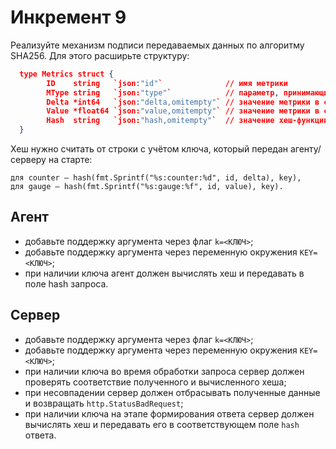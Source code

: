 # Инкремент 9
Реализуйте механизм подписи передаваемых данных по алгоритму SHA256.
Для этого расширьте структуру:
```json
  type Metrics struct {
        ID    string   `json:"id"`              // имя метрики
        MType string   `json:"type"`            // параметр, принимающий значение gauge или counter
        Delta *int64   `json:"delta,omitempty"` // значение метрики в случае передачи counter
        Value *float64 `json:"value,omitempty"` // значение метрики в случае передачи gauge
        Hash  string   `json:"hash,omitempty"`  // значение хеш-функции
  }
```

Хеш нужно считать от строки с учётом ключа, который передан агенту/серверу на старте:

    для counter — hash(fmt.Sprintf("%s:counter:%d", id, delta), key),
    для gauge — hash(fmt.Sprintf("%s:gauge:%f", id, value), key).

## Агент
- добавьте поддержку аргумента через флаг `k=<КЛЮЧ>`;
- добавьте поддержку аргумента через переменную окружения `KEY=<КЛЮЧ>`;
- при наличии ключа агент должен вычислять хеш и передавать в поле hash запроса.

## Сервер
- добавьте поддержку аргумента через флаг `k=<КЛЮЧ>`;
- добавьте поддержку аргумента через переменную окружения `KEY=<КЛЮЧ>`;
- при наличии ключа во время обработки запроса сервер должен проверять соответствие полученного и вычисленного хеша;
- при несовпадении сервер должен отбрасывать полученные данные и возвращать `http.StatusBadRequest`;
- при наличии ключа на этапе формирования ответа сервер должен вычислять хеш и передавать его в соответствующем поле `hash` ответа.
